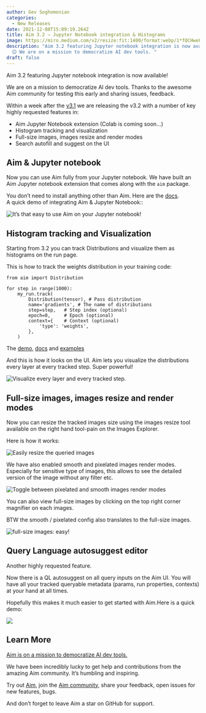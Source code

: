 ```yaml
---
author: Gev Soghomonian
categories:
  - New Releases
date: 2021-12-08T15:09:19.264Z
title: Aim 3.2 — Jupyter Notebook integration & Histograms
image: https://miro.medium.com/v2/resize:fit:1400/format:webp/1*fQCHweFLuEHppnFsQOaUnw.png
description: "Aim 3.2 featuring Jupyter notebook integration is now available!
  😊 We are on a mission to democratize AI dev tools. "
draft: false
---
```

Aim 3.2 featuring Jupyter notebook integration is now available! 

We are on a mission to democratize AI dev tools. Thanks to the awesome Aim community for testing this early and sharing issues, feedback.

Within a week after the [v3.1](https://aimstack.io/aim3-1-images-tracker-and-images-explorer/) we are releasing the v3.2 with a number of key highly requested features in:

* Aim Jupyter Notebook extension (Colab is coming soon…)
* Histogram tracking and visualization
* Full-size images, images resize and render modes
* Search autofill and suggest on the UI

## Aim & Jupyter notebook

Now you can use Aim fully from your Jupyter notebook. We have built an Aim Jupyter notebook extension that comes along with the `aim` package.

You don’t need to install anything other than Aim. Here are the [docs](https://aimstack.readthedocs.io/en/latest/index.html).\
A quick demo of integrating Aim & Jupyter Notebook::

![](https://miro.medium.com/v2/resize:fit:1400/1*7Xqp7esswOPWZpRoDqSawg.gif "It’s that easy to use Aim on your Jupyter notebook!")

## Histogram tracking and Visualization

Starting from 3.2 you can track Distributions and visualize them as histograms on the run page.

This is how to track the weights distribution in your training code:

```
from aim import Distribution

for step in range(1000):
    my_run.track(
        Distribution(tensor), # Pass distribution
        name='gradients', # The name of distributions
        step=step,   # Step index (optional)
        epoch=0,     # Epoch (optional)
        context={    # Context (optional)
            'type': 'weights',
        },
    )
```

The [demo](http://play.aimstack.io:10003/runs/426032ad2d7e4b0385bc6c51), [docs](https://aimstack.readthedocs.io/en/latest/index.html) and [examples](https://github.com/aimhubio/aim/blob/main/examples/pytorch_track.py) 

And this is how it looks on the UI. Aim lets you visualize the distributions every layer at every tracked step. Super powerful!

![](https://miro.medium.com/v2/resize:fit:1400/1*Il1FjcQVpYHyuKHUVAtS0A.gif "Visualize every layer and every tracked step.")

## Full-size images, images resize and render modes

Now you can resize the tracked images size using the images resize tool available on the right hand tool-pain on the Images Explorer.

Here is how it works:

![](https://miro.medium.com/v2/resize:fit:1400/1*zYuodUJ1ykDhrFD9rdYC_w.gif "Easily resize the queried images")

We have also enabled smooth and pixelated images render modes. Especially for sensitive type of images, this allows to see the detailed version of the image without any filter etc.

![](https://miro.medium.com/v2/resize:fit:1400/1*pTG1Z34twqOOo7x6yoo1YQ.gif "Toggle between pixelated and smooth images render modes")

You can also view full-size images by clicking on the top right corner magnifier on each images.

BTW the smooth / pixelated config also translates to the full-size images.

![](https://miro.medium.com/v2/resize:fit:1400/1*qvhjgoBWWCaT0Hm_6eXzOw.gif "full-size images: easy!")

## Query Language autosuggest editor

Another highly requested feature.

Now there is a QL autosuggest on all query inputs on the Aim UI. You will have all your tracked queryable metadata (params, run properties, contexts) at your hand at all times.

Hopefully this makes it much easier to get started with Aim.Here is a quick demo:

![](https://miro.medium.com/v2/resize:fit:1400/1*eHTlgK8CdxpUsWC_edw1rw.gif)

## Learn More

[Aim is on a mission to democratize AI dev tools.](https://aimstack.readthedocs.io/en/latest/overview.html)

We have been incredibly lucky to get help and contributions from the amazing Aim community. It’s humbling and inspiring.

Try out [Aim](https://github.com/aimhubio/aim), join the [Aim community](https://join.slack.com/t/aimstack/shared_invite/zt-193hk43nr-vmi7zQkLwoxQXn8LW9CQWQ), share your feedback, open issues for new features, bugs.

And don’t forget to leave Aim a star on GitHub for support.